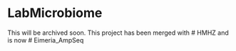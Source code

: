 # LabMicrobiome

This will be archived soon. This project has been merged with # HMHZ and is now #  Eimeria_AmpSeq
